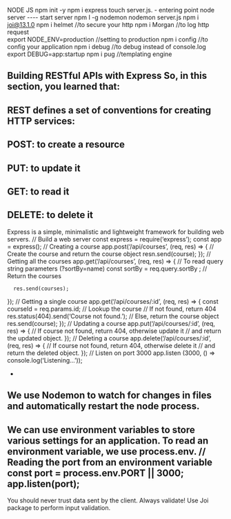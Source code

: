NODE JS
npm init -y
npm i express
touch server.js. - entering point
node server ---- start server
npm I -g nodemon 
nodemon server.js 
npm i joi@13.1.0
npm i helmet //to secure your http 
npm i Morgan //to log http request    
export NODE_ENV=production //setting to production 
npm i config //to config your application
 npm i debug //to debug instead of console.log
export DEBUG=app:startup
npm i pug //templating engine  

Building RESTful APIs with Express 
So, in this section, you learned that: 
-
REST defines a set of conventions for creating HTTP services:
-
POST: to create a resource
-
PUT: to update it
-
GET: to read it
-
DELETE: to delete it 
-
Express is a simple, minimalistic and lightweight framework for building web 
servers.
// Build a web server
const express = require(‘express’);
const app = express();
// Creating a course
app.post(‘/api/courses’, (req, res) => { 
     // Create the course and return the course object
     resn.send(course); 
});
// Getting all the courses 
app.get(‘/api/courses’, (req, res) => { 
      // To read query string parameters (?sortBy=name)
      const sortBy = 
req.query.sortBy
;
      // Return the courses  


      res.send(courses);
});
// Getting a single course 
app.get(‘/api/courses/:id’, (req, res) => { 
     const courseId = 
req.params.id; 
     // Lookup the course
     // If not found, return 404 
     res.status(404).send(‘Course not found.’);
     // Else, return the course object
     res.send(course); 
});
// Updating a course 
app.put(‘/api/courses/:id’, (req, res) => { 
     // If course not found, return 404, otherwise update it
     // and return the updated object. 
});
// Deleting a course 
app.delete(‘/api/courses/:id’, (req, res) => { 
     // If course not found, return 404, otherwise delete it
     // and return the deleted object. 
});
// Listen on port 3000
app.listen
(3000, () => console.log(‘Listening...’));


-
We use 
Nodemon
 to watch for changes in files and automatically restart the 
node process.
-
We can use environment variables to store various settings for an application. To 
read an environment variable, we use 
process.env. 
// Reading the port from an environment variable 
const port = process.env.PORT || 3000;
app.listen(port);
-
You should never trust data sent by the client. Always validate! Use 
Joi
 package 
to perform input validation. 


 